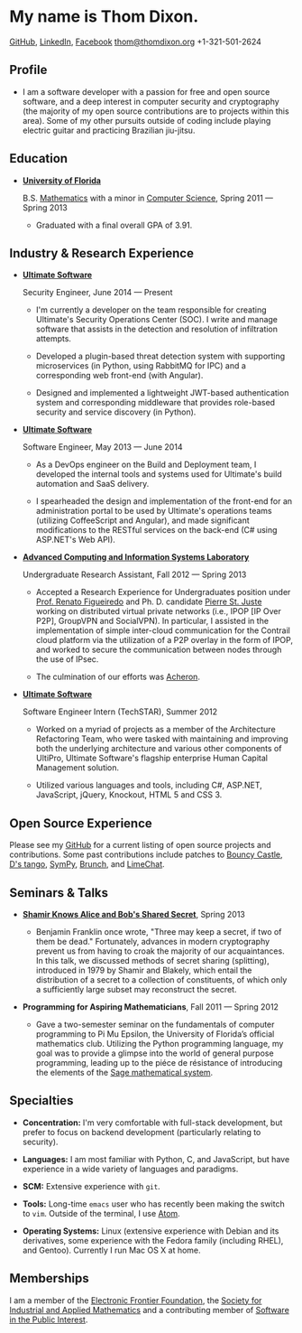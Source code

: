My name is Thom Dixon.
======================

[GitHub](https://github.com/thomdixon), [LinkedIn](http://www.linkedin.com/profile/view?id=195351477), [Facebook](http://facebook.com/thomas.e.dixon)
<thom@thomdixon.org>
+1-321-501-2624

Profile
-------

* I am a software developer with a passion for free and open source
  software, and a deep interest in computer security and cryptography
  (the majority of my open source contributions are to projects within
  this area). Some of my other pursuits outside of coding include
  playing electric guitar and practicing Brazilian jiu-jitsu.

Education
---------

* **[University of Florida](http://ufl.edu)**

    B.S.
     [Mathematics](https://catalog.ufl.edu/ugrad/current/liberalarts/Majors/mathematics.aspx)
     with a minor in [Computer
     Science](http://cise.ufl.edu/academics/undergrad/minor/), Spring
     2011 &mdash; Spring 2013

    - Graduated with a final overall GPA of 3.91.

Industry &amp; Research Experience
----------------------------------

* **[Ultimate Software](http://ultimatesoftware.com)**

    Security Engineer, June 2014 &mdash; Present

    - I'm currently a developer on the team responsible for creating Ultimate's
      Security Operations Center (SOC). I write and manage software that assists
      in the detection and resolution of infiltration attempts.

    - Developed a plugin-based threat detection system with supporting
      microservices (in Python, using RabbitMQ for IPC) and a corresponding web
      front-end (with Angular).

    - Designed and implemented a lightweight JWT-based authentication system and
      corresponding middleware that provides role-based security and service
      discovery (in Python).

* **[Ultimate Software](http://ultimatesoftware.com)**

    Software Engineer, May 2013 &mdash; June 2014

    - As a DevOps engineer on the Build and Deployment team, I developed the
      internal tools and systems used for Ultimate's build automation and SaaS
      delivery.

    - I spearheaded the design and implementation of the front-end for an
      administration portal to be used by Ultimate's operations teams (utilizing
      CoffeeScript and Angular), and made significant modifications to the
      RESTful services on the back-end (C# using ASP.NET's Web API).

* **[Advanced Computing and Information Systems Laboratory](http://acis.ufl.edu/)**

    Undergraduate Research Assistant, Fall 2012 &mdash; Spring 2013

    - Accepted a Research Experience for Undergraduates position under
      [Prof. Renato Figueiredo](http://byron.acis.ufl.edu/) and
      Ph. D. candidate [Pierre
      St. Juste](http://pstjuste.blogspot.com/) working on distributed
      virtual private networks (i.e., IPOP [IP Over P2P], GroupVPN and
      SocialVPN). In particular, I assisted in the implementation of
      simple inter-cloud communication for the Contrail cloud platform
      via the utilization of a P2P overlay in the form of IPOP, and
      worked to secure the communication between nodes through the use
      of IPsec.  

    - The culmination of our efforts was
      [Acheron](https://github.com/acis-acheron/acheron).

* **[Ultimate Software](http://ultimatesoftware.com)**

    Software Engineer Intern (TechSTAR), Summer 2012

    - Worked on a myriad of projects as a member of the Architecture
      Refactoring Team, who were tasked with maintaining and improving
      both the underlying architecture and various other components of
      UltiPro, Ultimate Software's flagship enterprise Human Capital
      Management solution.

    - Utilized various languages and tools, including C#, ASP.NET,
      JavaScript, jQuery, Knockout, HTML 5 and CSS 3.

Open Source Experience
----------------------

Please see my [GitHub](https://githun.com/thomdixon) for a current listing of
open source projects and contributions. Some past contributions include patches to
[Bouncy Castle](http://www.bouncycastle.org), [D's tango](http://www.dsource.org/projects/tango/browser/trunk/tango/util/cipher),
[SymPy](https://github.com/sympy/sympy/pulls?utf8=%E2%9C%93&q=+is%3Apr+author%3Athomdixon+), [Brunch](https://github.com/brunch/brunch/pulls?utf8=%E2%9C%93&q=is%3Apr+author%3Athomdixon+), and [LimeChat](https://github.com/psychs/limechat/pulls?utf8=%E2%9C%93&q=is%3Apr+author%3Athomdixon+).

Seminars &amp; Talks
--------------------

* **[Shamir Knows Alice and Bob's Shared Secret](http://goo.gl/Q5ss6)**, Spring 2013

    - Benjamin Franklin once wrote, "Three may keep a secret, if two
      of them be dead." Fortunately, advances in modern cryptography
      prevent us from having to croak the majority of our
      acquaintances. In this talk, we discussed methods of secret
      sharing (splitting), introduced in 1979 by Shamir and Blakely,
      which entail the distribution of a secret to a collection of
      constituents, of which only a sufficiently large subset may
      reconstruct the secret.

* **Programming for Aspiring Mathematicians**, Fall 2011 &mdash; Spring 2012

    - Gave a two-semester seminar on the fundamentals of computer
      programming to Pi Mu Epsilon, the University of Florida’s
      official mathematics club. Utilizing the Python programming
      language, my goal was to provide a glimpse into the world of
      general purpose programming, leading up to the piéce de
      résistance of introducing the elements of the [Sage mathematical
      system](http://sagemath.org).

Specialties
-----------

* **Concentration:**
    I'm very comfortable with full-stack development, but prefer to focus on
    backend development (particularly relating to security).

* **Languages:**
    I am most familiar with Python, C, and JavaScript, but have experience in
    a wide variety of languages and paradigms.

* **SCM:**
    Extensive experience with `git`.

* **Tools:**
    Long-time `emacs` user who has recently been making the switch to `vim`.
    Outside of the terminal, I use [Atom](http://atom.io).

* **Operating Systems:**
    Linux (extensive experience with Debian and its derivatives, some
    experience with the Fedora family (including RHEL), and Gentoo). Currently
    I run Mac OS X at home.

Memberships
-----------

I am a member of the [Electronic Frontier Foundation](http://eff.org), the
[Society for Industrial and Applied Mathematics](http://siam.org) and a
contributing member of [Software in the Public Interest](http://www.spi-inc.org).
